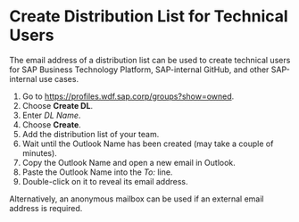 
# Create Distribution List for Technical Users

The email address of a distribution list can be used to create technical users for SAP Business Technology Platform, SAP-internal GitHub, and other SAP-internal use cases.

1. Go to https://profiles.wdf.sap.corp/groups?show=owned.
1. Choose **Create DL**.
1. Enter *DL Name*.
1. Choose **Create**.
1. Add the distribution list of your team.
1. Wait until the Outlook Name has been created (may take a couple of minutes).
1. Copy the Outlook Name and open a new email in Outlook.
1. Paste the Outlook Name into the *To:* line.
1. Double-click on it to reveal its email address.

Alternatively, an anonymous mailbox can be used if an external email address is required.
